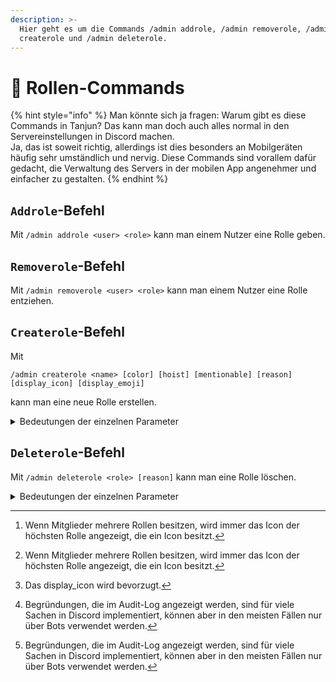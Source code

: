 ```yaml
---
description: >-
  Hier geht es um die Commands /admin addrole, /admin removerole, /admin
  createrole und /admin deleterole.
---
```


# 🪪 Rollen-Commands

{% hint style="info" %}
Man könnte sich ja fragen: Warum gibt es diese Commands in Tanjun? Das kann man doch auch alles normal in den Servereinstellungen in Discord machen.\
Ja, das ist soweit richtig, allerdings ist dies besonders an Mobilgeräten häufig sehr umständlich und nervig. Diese Commands sind vorallem dafür gedacht, die Verwaltung des Servers in der mobilen App angenehmer und einfacher zu gestalten.
{% endhint %}

## `Addrole`-Befehl

Mit `/admin addrole <user> <role>` kann man einem Nutzer eine Rolle geben.

## `Removerole`-Befehl

Mit `/admin removerole <user> <role>` kann man einem Nutzer eine Rolle entziehen.

## `Createrole`-Befehl

Mit

```
/admin createrole <name> [color] [hoist] [mentionable] [reason] [display_icon] [display_emoji]
```

&#x20;kann man eine neue Rolle erstellen.

<details>

<summary>Bedeutungen der einzelnen Parameter</summary>

* Mit `name` gibt man den Namen der Rolle an.
* Mit `color` kann man die Farbe der Rolle als [HEX-Code](https://htmlcolorcodes.com) angeben. (Beispiel: `#ECC3EF`)\
  Wenn man keine Farbe angibt, hat die Rolle die Standardfarbe.
* Mit `display_icon` kann man ein Bild hochladen, das als Rollenicon z.B. [neben dem Namen von Mitgliedern mit dieser Rolle](#user-content-fn-1)[^1] angezeigt wird.\
  **Achtung:** Der Server muss Boost-Level 2 sein, um ein Rollenicon zu verwenden. Das Bild muss kleiner als 256 kB und mindestens 64x64 Pixel groß sein.
* Mit `display_emoji` kann man ein Emoji auswählen, das als Rollenicon z.B. [nebem dem Namen von Mitgliedern mit dieser Rolle](#user-content-fn-2)[^2] angezeigt wird.\
  **Achtung:** Dieser Parameter kann [**nicht in Kombination**](#user-content-fn-3)[^3] mit `display_icon` angegeben werden.
* Mit `hoist` kann man festlegen, ob Mitglieder mit dieser Rolle auf der rechten Seite gruppiert werden sollen.
* Mit `mentionable` kann man festlegen, ob Mitglieder diese Rolle erwähnen dürfen oder nicht.
* Mit `reason` kann man einen Text festlegen, der als [Begründung für das Erstellen der Rolle im Audit-Log](#user-content-fn-4)[^4] angezeigt wird.

</details>

## `Deleterole`-Befehl

Mit `/admin deleterole <role> [reason]` kann man eine Rolle löschen.

<details>

<summary>Bedeutungen der einzelnen Parameter</summary>

* Mit `role` gibt man die Rolle an, die gelöscht werden soll.
* Mit `reason` kann man einen Text festlegen, der als [Begründung für das Erstellen der Rolle im Audit-Log](#user-content-fn-5)[^5] angezeigt wird.

</details>

[^1]: Wenn Mitglieder mehrere Rollen besitzen, wird immer das Icon der höchsten Rolle angezeigt, die ein Icon besitzt.

[^2]: Wenn Mitglieder mehrere Rollen besitzen, wird immer das Icon der höchsten Rolle angezeigt, die ein Icon besitzt.

[^3]: Das display\_icon wird bevorzugt.

[^4]: Begründungen, die im Audit-Log angezeigt werden, sind für viele Sachen in Discord implementiert, können aber in den meisten Fällen nur über Bots verwendet werden.

[^5]: Begründungen, die im Audit-Log angezeigt werden, sind für viele Sachen in Discord implementiert, können aber in den meisten Fällen nur über Bots verwendet werden.
